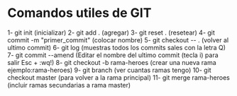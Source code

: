 # Comandos utiles de GIT
1- git init                         (inicializar)
2- git add .                        (agregar)
3- git reset .                      (resetear)
4- git commit -m "primer_commit"    (colocar nombre)
5- git checkout -- .                (volver al ultimo commit)
6- git log                          (muestras todos los commits sales con la letra Q)
7- git commit --amend         (Editar el nombre del ultimo commit (tecla i) para salir Esc + :wq!)
8- git checkout -b rama-heroes      (crear una nueva rama ejemplo:rama-heroes)
9- git branch                       (ver cuantas ramas tengo)
10- git checkout master             (para volver a la rama principal) 
11- git merge rama-heroes           (incluir ramas secundarias a rama master)  
